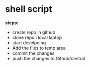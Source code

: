# shell script

**steps:**
* create repo in github
* clone repo i  local laptop
* start develpoing
* Add the files to temp area
* commit the changes
* push the changes to Github/central


